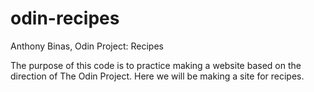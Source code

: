 # odin-recipes
Anthony Binas, Odin Project: Recipes

The purpose of this code is to practice making a website
based on the direction of The Odin Project. Here we will
be making a site for recipes.